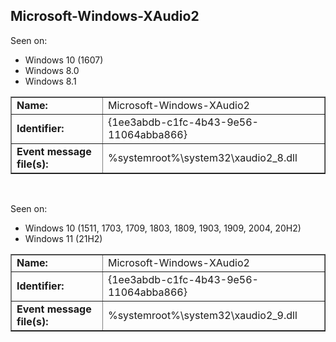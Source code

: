 ## Microsoft-Windows-XAudio2

Seen on:
* Windows 10 (1607)
* Windows 8.0
* Windows 8.1

<table border="1" class="docutils">
  <tbody>
    <tr>
      <td><b>Name:</b></td>
      <td>Microsoft-Windows-XAudio2</td>
    </tr>
    <tr>
      <td><b>Identifier:</b></td>
      <td>{1ee3abdb-c1fc-4b43-9e56-11064abba866}</td>
    </tr>
    <tr>
      <td><b>Event message file(s):</b></td>
      <td>%systemroot%\system32\xaudio2_8.dll</td>
    </tr>
  </tbody>
</table>

&nbsp;

Seen on:
* Windows 10 (1511, 1703, 1709, 1803, 1809, 1903, 1909, 2004, 20H2)
* Windows 11 (21H2)

<table border="1" class="docutils">
  <tbody>
    <tr>
      <td><b>Name:</b></td>
      <td>Microsoft-Windows-XAudio2</td>
    </tr>
    <tr>
      <td><b>Identifier:</b></td>
      <td>{1ee3abdb-c1fc-4b43-9e56-11064abba866}</td>
    </tr>
    <tr>
      <td><b>Event message file(s):</b></td>
      <td>%systemroot%\system32\xaudio2_9.dll</td>
    </tr>
  </tbody>
</table>

&nbsp;

